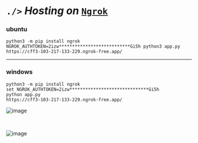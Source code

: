 # `./>` *Hosting on* [`Ngrok`](https://dashboard.ngrok.com/get-started/setup/python)

### ubuntu

    python3 -m pip install ngrok
    NGROK_AUTHTOKEN=2izw***************************Gi5h python3 app.py
    https://cff3-103-217-133-229.ngrok-free.app/

---
### windows

    python3 -m pip install ngrok
    set NGROK_AUTHTOKEN=2izw******************************Gi5h
    python app.py
    https://cff3-103-217-133-229.ngrok-free.app/

![image](https://github.com/imvickykumar999/responsive-website/assets/50515418/9a1d7a3a-74d2-4b3e-b143-c55dce913e33)

<br>

![image](https://github.com/imvickykumar999/responsive-website/assets/50515418/ddc05fac-a081-4a6c-865e-3118324cc329)
